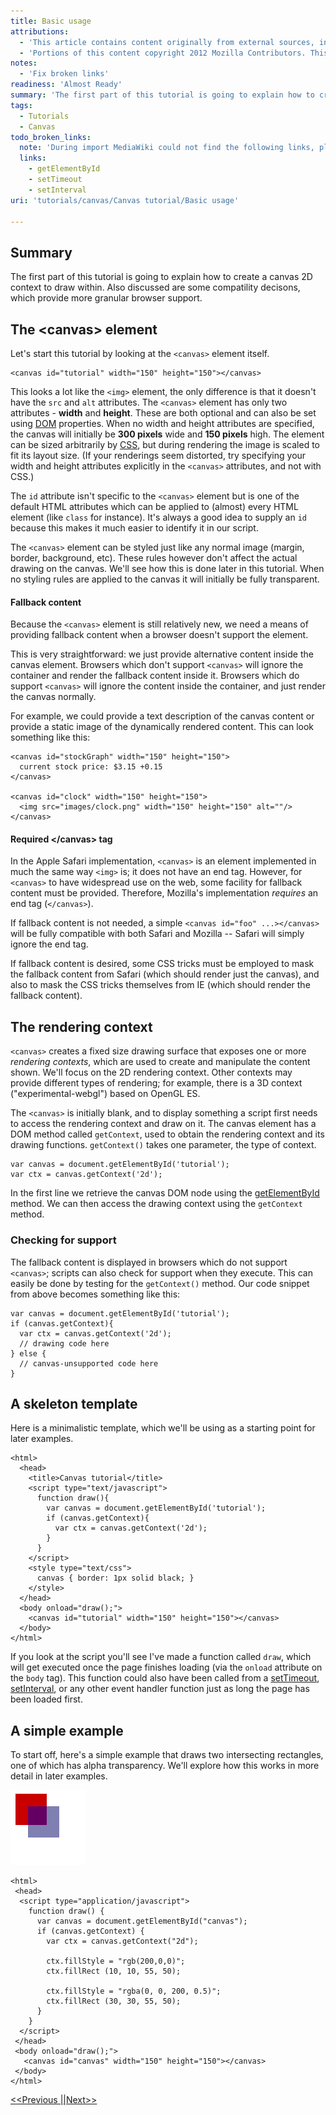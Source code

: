 ```yaml
---
title: Basic usage
attributions:
  - 'This article contains content originally from external sources, including ones licensed under the CC-BY-SA license. [![cc-by-sa-small-wpd.png](/assets/public/c/c8/cc-by-sa-small-wpd.png)](http://creativecommons.org/licenses/by-sa/3.0/us/)'
  - 'Portions of this content copyright 2012 Mozilla Contributors. This article contains work licensed under the Creative Commons Attribution-Sharealike License v2.5 or later. The original work is available at Mozilla Developer Network: [Article](https://developer.mozilla.org/en/Canvas_tutorial/Basic_usage)'
notes:
  - 'Fix broken links'
readiness: 'Almost Ready'
summary: 'The first part of this tutorial is going to explain how to create a canvas 2D context to draw within. Also discussed are some compatility decisons, which provide more granular browser support.'
tags:
  - Tutorials
  - Canvas
todo_broken_links:
  note: 'During import MediaWiki could not find the following links, please fix and adjust this list.'
  links:
    - getElementById
    - setTimeout
    - setInterval
uri: 'tutorials/canvas/Canvas tutorial/Basic usage'

---
```

## <span>Summary</span>

The first part of this tutorial is going to explain how to create a canvas 2D context to draw within. Also discussed are some compatility decisons, which provide more granular browser support.

## <span>The \<canvas\> element</span>

Let's start this tutorial by looking at the `<canvas>` element itself.

    <canvas id="tutorial" width="150" height="150"></canvas>

This looks a lot like the `<img>` element, the only difference is that it doesn't have the `src` and `alt` attributes. The `<canvas>` element has only two attributes - **width** and **height**. These are both optional and can also be set using [DOM](/dom) properties. When no width and height attributes are specified, the canvas will initially be **300 pixels** wide and **150 pixels** high. The element can be sized arbitrarily by [CSS](/css), but during rendering the image is scaled to fit its layout size. (If your renderings seem distorted, try specifying your width and height attributes explicitly in the `<canvas>` attributes, and not with CSS.)

The `id` attribute isn't specific to the `<canvas>` element but is one of the default HTML attributes which can be applied to (almost) every HTML element (like `class` for instance). It's always a good idea to supply an `id` because this makes it much easier to identify it in our script.

The `<canvas>` element can be styled just like any normal image (margin, border, background, etc). These rules however don't affect the actual drawing on the canvas. We'll see how this is done later in this tutorial. When no styling rules are applied to the canvas it will initially be fully transparent.

#### <span>Fallback content</span>

Because the `<canvas>` element is still relatively new, we need a means of providing fallback content when a browser doesn't support the element.

This is very straightforward: we just provide alternative content inside the canvas element. Browsers which don't support `<canvas>` will ignore the container and render the fallback content inside it. Browsers which do support `<canvas>` will ignore the content inside the container, and just render the canvas normally.

For example, we could provide a text description of the canvas content or provide a static image of the dynamically rendered content. This can look something like this:

    <canvas id="stockGraph" width="150" height="150">
      current stock price: $3.15 +0.15
    </canvas>

    <canvas id="clock" width="150" height="150">
      <img src="images/clock.png" width="150" height="150" alt=""/>
    </canvas>

#### <span>Required \</canvas\> tag</span>

In the Apple Safari implementation, `<canvas>` is an element implemented in much the same way `<img>` is; it does not have an end tag. However, for `<canvas>` to have widespread use on the web, some facility for fallback content must be provided. Therefore, Mozilla's implementation *requires* an end tag (`</canvas>`).

If fallback content is not needed, a simple `<canvas id="foo" ...></canvas>` will be fully compatible with both Safari and Mozilla -- Safari will simply ignore the end tag.

If fallback content is desired, some CSS tricks must be employed to mask the fallback content from Safari (which should render just the canvas), and also to mask the CSS tricks themselves from IE (which should render the fallback content).

## <span>The rendering context</span>

`<canvas>` creates a fixed size drawing surface that exposes one or more *rendering contexts*, which are used to create and manipulate the content shown. We'll focus on the 2D rendering context. Other contexts may provide different types of rendering; for example, there is a 3D context ("experimental-webgl") based on OpenGL ES.

The `<canvas>` is initially blank, and to display something a script first needs to access the rendering context and draw on it. The canvas element has a DOM method called `getContext`, used to obtain the rendering context and its drawing functions. `getContext()` takes one parameter, the type of context.

    var canvas = document.getElementById('tutorial');
    var ctx = canvas.getContext('2d');

In the first line we retrieve the canvas DOM node using the [getElementById](/w/index.php?title=getElementById&action=edit&redlink=1) method. We can then access the drawing context using the `getContext` method.

### <span>Checking for support</span>

The fallback content is displayed in browsers which do not support `<canvas>`; scripts can also check for support when they execute. This can easily be done by testing for the `getContext()` method. Our code snippet from above becomes something like this:

    var canvas = document.getElementById('tutorial');
    if (canvas.getContext){
      var ctx = canvas.getContext('2d');
      // drawing code here
    } else {
      // canvas-unsupported code here
    }

## <span>A skeleton template</span>

Here is a minimalistic template, which we'll be using as a starting point for later examples.

    <html>
      <head>
        <title>Canvas tutorial</title>
        <script type="text/javascript">
          function draw(){
            var canvas = document.getElementById('tutorial');
            if (canvas.getContext){
              var ctx = canvas.getContext('2d');
            }
          }
        </script>
        <style type="text/css">
          canvas { border: 1px solid black; }
        </style>
      </head>
      <body onload="draw();">
        <canvas id="tutorial" width="150" height="150"></canvas>
      </body>
    </html>

If you look at the script you'll see I've made a function called `draw`, which will get executed once the page finishes loading (via the `onload` attribute on the `body` tag). This function could also have been called from a [setTimeout](/w/index.php?title=setTimeout&action=edit&redlink=1), [setInterval](/w/index.php?title=setInterval&action=edit&redlink=1), or any other event handler function just as long the page has been loaded first.

## <span>A simple example</span>

To start off, here's a simple example that draws two intersecting rectangles, one of which has alpha transparency. We'll explore how this works in more detail in later examples.

![Two overlapping rectangles on a canvas](/assets/public/2/2a/canvas_ex1.png)

    <html>
     <head>
      <script type="application/javascript">
        function draw() {
          var canvas = document.getElementById("canvas");
          if (canvas.getContext) {
            var ctx = canvas.getContext("2d");

            ctx.fillStyle = "rgb(200,0,0)";
            ctx.fillRect (10, 10, 55, 50);

            ctx.fillStyle = "rgba(0, 0, 200, 0.5)";
            ctx.fillRect (30, 30, 55, 50);
          }
        }
      </script>
     </head>
     <body onload="draw();">
       <canvas id="canvas" width="150" height="150"></canvas>
     </body>
    </html>

[\<\<Previous ||](/tutorials/canvas/canvas_tutorial)[Next\>\>](/tutorials/canvas/Canvas_tutorial/Drawing_shapes)